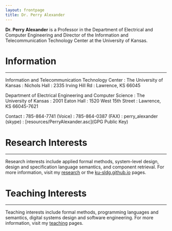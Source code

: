 ```yaml
---
layout: frontpage
title: Dr. Perry Alexander
---
```


**Dr. Perry Alexander** is a Professor in the Department of Electrical
and Computer Engineering and Director of the Information and
Telecommunication Technology Center at the University of Kansas.

# Information

-----

Information and Telecommunication Technology Center
: The University of Kansas
: Nichols Hall
: 2335 Irving Hill Rd
: Lawrence, KS 66045

Department of Electrical Engineering and Computer Science
: The University of Kansas
: 2001 Eaton Hall
: 1520 West 15th Street
: Lawrence, KS 66045-7621

Contact
: 785-864-7741 (Voice)
: 785-864-0387 (FAX)
: perry_alexander (skype)
: [resources/PerryAlexander.asc](GPG Public Key)

# Research Interests

----

Research interests include applied formal methods, system-level
design, design and specification language semantics, and component
retrieval. For more information, visit my [research](research)
or the [ku-sldg.github.io](SLDG) pages.

# Teaching Interests

----

Teaching interests include formal methods, programming languages and
semantics, digital systems design and software engineering. For more
information, visit my [teaching](teaching) pages.

